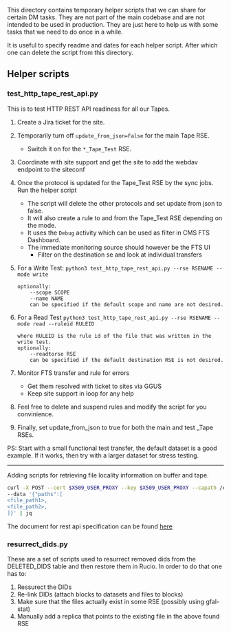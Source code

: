 This directory contains temporary helper scripts that we can share for certain DM tasks. 
They are not part of the main codebase and are not intended to be used in production. They are just here to help us with some tasks that we need to do once in a while.

It is useful to specify readme and dates for each helper script.
After which one can delete the script from this directory.

## Helper scripts

### test_http_tape_rest_api.py

This is to test HTTP REST API readiness for all our Tapes.

1. Create a Jira ticket for the site. 
2. Temporarily turn off `update_from_json=False` for the main Tape RSE.
    - Switch it on for the `*_Tape_Test` RSE.
3. Coordinate with site support and get the site to add the webdav endpoint to the siteconf
4. Once the protocol is updated for the Tape_Test RSE by the sync jobs. Run the helper script
    - The script will delete the other protocols and set update from json to false. 
    - It will also create a rule to and from the Tape_Test RSE depending on the mode.
    - It uses the `Debug` activity which can be used as filter in CMS FTS Dashboard.
    - The immediate monitoring source should however be the FTS UI
       - Filter on the destination se and look at individual transfers

5. For a Write Test: `python3 test_http_tape_rest_api.py --rse RSENAME --mode write`
    ```
    optionally:
        --scope SCOPE
        --name NAME
        can be specified if the default scope and name are not desired.
    ```
6. For a Read Test `python3 test_http_tape_rest_api.py --rse RSENAME --mode read --ruleid RULEID`
    ```    
    where RULEID is the rule id of the file that was written in the write test.
    optionally:
        --readtorse RSE
        can be specified if the default destination RSE is not desired.
    ```
7. Monitor FTS transfer and rule for errors
   - Get them resolved with ticket to sites via GGUS
   - Keep site support in loop for any help

8. Feel free to delete and suspend rules and modify the script for you convinience.

9. Finally, set update_from_json to true for both the main and test _Tape RSEs.

PS: Start with a small functional test transfer, the default dataset is a good example.
If it works, then try with a larger dataset for stress testing.


---- 

Adding scripts for retrieving file locality information on buffer and tape.

```bash
curl -X POST --cert $X509_USER_PROXY --key $X509_USER_PROXY --capath /etc/grid-security/certificates https://<hostname>:<port>/api/v1/tape/archiveinfo> \
--data '{"paths":[
<file_path1>,
<file_path2>,
]}' | jq
```

The document for rest api specification can be found [here](https://cernbox.cern.ch/pdf-viewer/public/vLhBpHDdaXJSqwW/WLCG%20Tape%20REST%20API%20reference%20document.pdf)


### resurrect_dids.py

These are a set of scripts used to resurrect removed dids from the DELETED_DIDS table and then restore them in Rucio.
In order to do that one has to:

1. Ressurect the DIDs 
2. Re-link DIDs (attach blocks to datasets and files to blocks)
3. Make sure that the files actually exist in some RSE (possibly using gfal-stat)
4. Manually add a replica that points to the existing file in the above found RSE

